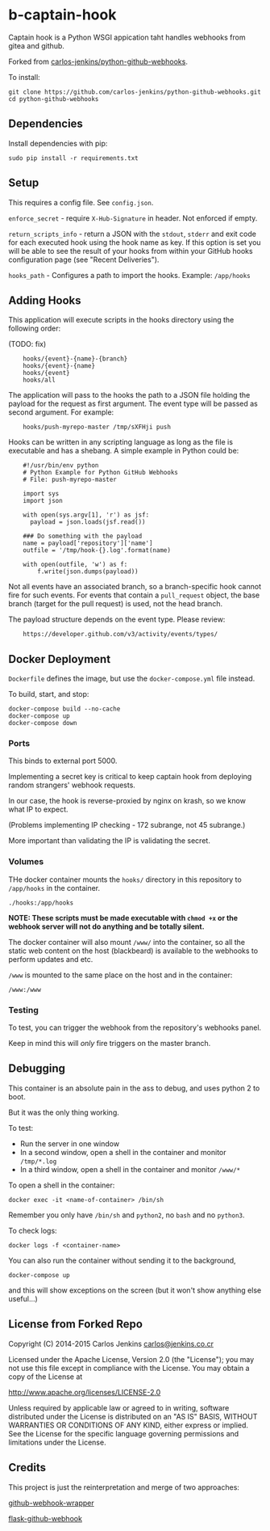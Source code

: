 # b-captain-hook

Captain hook is a Python WSGI appication
taht handles webhooks from gitea
and github.

Forked from [carlos-jenkins/python-github-webhooks](https://github.com/carlos-jenkins/python-github-webhooks.git).

To install:

```
git clone https://github.com/carlos-jenkins/python-github-webhooks.git
cd python-github-webhooks
```

## Dependencies

Install dependencies with pip:

```
sudo pip install -r requirements.txt
```

## Setup

This requires a config file. See `config.json`.


`enforce_secret` - require `X-Hub-Signature` in header. Not enforced if empty.

`return_scripts_info` - return a JSON with the `stdout`, `stderr` and exit
code for each executed hook using the hook name as key. If this option is set
you will be able to see the result of your hooks from within your GitHub
hooks configuration page (see "Recent Deliveries").

`hooks_path` - Configures a path to import the hooks. Example: `/app/hooks`


## Adding Hooks

This application will execute scripts in the hooks directory using the
following order:

(TODO: fix)

```
    hooks/{event}-{name}-{branch}
    hooks/{event}-{name}
    hooks/{event}
    hooks/all
```

The application will pass to the hooks the path to a JSON file holding the
payload for the request as first argument. The event type will be passed
as second argument. For example:

```
    hooks/push-myrepo-master /tmp/sXFHji push
```

Hooks can be written in any scripting language as long as the file is
executable and has a shebang. A simple example in Python could be:

```
    #!/usr/bin/env python
    # Python Example for Python GitHub Webhooks
    # File: push-myrepo-master

    import sys
    import json

    with open(sys.argv[1], 'r') as jsf:
      payload = json.loads(jsf.read())

    ### Do something with the payload
    name = payload['repository']['name']
    outfile = '/tmp/hook-{}.log'.format(name)

    with open(outfile, 'w') as f:
        f.write(json.dumps(payload))
```

Not all events have an associated branch, so a branch-specific hook cannot
fire for such events. For events that contain a `pull_request` object, the
base branch (target for the pull request) is used, not the head branch.

The payload structure depends on the event type. Please review:

```
    https://developer.github.com/v3/activity/events/types/
```


## Docker Deployment

`Dockerfile` defines the image, but use the `docker-compose.yml` file instead.

To build, start, and stop:

```
docker-compose build --no-cache
docker-compose up
docker-compose down
```

### Ports

This binds to external port 5000. 

Implementing a secret key is critical to keep 
captain hook from deploying random strangers' 
webhook requests.

In our case, the hook is reverse-proxied by nginx on krash,
so we know what IP to expect. 

(Problems implementing IP checking - 172 subrange, not 45 subrange.)

More important than validating the IP is validating the secret.


### Volumes

THe docker container mounts the `hooks/` directory
in this repository to `/app/hooks` in the container.

```
./hooks:/app/hooks
```

**NOTE: These scripts must be made executable with `chmod +x`
or the webhook server will not do anything and be totally silent.**

The docker container will also mount `/www/` into the container,
so all the static web content on the host (blackbeard) 
is available to the webhooks to perform updates and etc.

`/www` is mounted to the same place on the host and in the container:

```
/www:/www
```

### Testing

To test, you can trigger the webhook from the 
repository's webhooks panel.

Keep in mind this will _only_ fire triggers
on the master branch.


## Debugging

This container is an absolute pain in the ass to debug, 
and uses python 2 to boot. 

But it was the only thing working.

To test: 

* Run the server in one window
* In a second window, open a shell in the container and monitor `/tmp/*.log`
* In a third window, open a shell in the container and monitor `/www/*`

To open a shell in the container:

```
docker exec -it <name-of-container> /bin/sh
```

Remember you only have `/bin/sh` and `python2`,
no `bash` and no `python3`.

To check logs:

```
docker logs -f <container-name>
```

You can also run the container without sending it
to the background,

```
docker-compose up
```

and this will show exceptions on the screen
(but it won't show anything else useful...)


## License from Forked Repo

Copyright (C) 2014-2015 Carlos Jenkins <carlos@jenkins.co.cr>

Licensed under the Apache License, Version 2.0 (the "License");
you may not use this file except in compliance with the License.
You may obtain a copy of the License at

http://www.apache.org/licenses/LICENSE-2.0

Unless required by applicable law or agreed to in writing,
software distributed under the License is distributed on an
"AS IS" BASIS, WITHOUT WARRANTIES OR CONDITIONS OF ANY
KIND, either express or implied.  See the License for the
specific language governing permissions and limitations
under the License.


## Credits

This project is just the reinterpretation and merge of two approaches:

[github-webhook-wrapper](https://github.com/datafolklabs/github-webhook-wrapper)

[flask-github-webhook](https://github.com/razius/flask-github-webhook)

